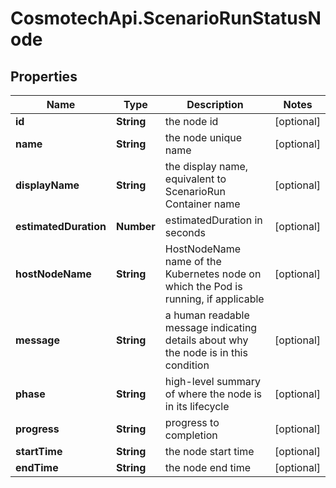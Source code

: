 # CosmotechApi.ScenarioRunStatusNode

## Properties

Name | Type | Description | Notes
------------ | ------------- | ------------- | -------------
**id** | **String** | the node id | [optional] 
**name** | **String** | the node unique name | [optional] 
**displayName** | **String** | the display name, equivalent to ScenarioRun Container name | [optional] 
**estimatedDuration** | **Number** | estimatedDuration in seconds | [optional] 
**hostNodeName** | **String** | HostNodeName name of the Kubernetes node on which the Pod is running, if applicable | [optional] 
**message** | **String** | a human readable message indicating details about why the node is in this condition | [optional] 
**phase** | **String** | high-level summary of where the node is in its lifecycle | [optional] 
**progress** | **String** | progress to completion | [optional] 
**startTime** | **String** | the node start time | [optional] 
**endTime** | **String** | the node end time | [optional] 


